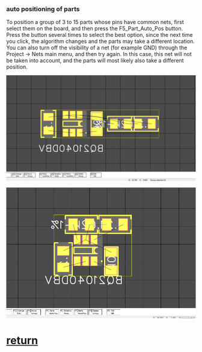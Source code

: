 ### auto positioning of parts

To position a group of 3 to 15 parts whose pins have common nets, first select them on the board, and then press the F5_Part_Auto_Pos button. Press the button several times to select the best option, since the next time you click, the algorithm changes and the parts may take a different location. You can also turn off the visibility of a net (for example GND) through the Project -> Nets main menu, and then try again. In this case, this net will not be taken into account, and the parts will most likely also take a different position.

![](pictures/part_pos1.png)

![](pictures/part_pos2.png)

# [return](How_to.md)


